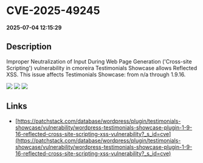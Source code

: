 # CVE-2025-49245

**2025-07-04 12:15:29**

## Description
Improper Neutralization of Input During Web Page Generation ('Cross-site Scripting') vulnerability in cmoreira Testimonials Showcase allows Reflected XSS. This issue affects Testimonials Showcase: from n/a through 1.9.16.

![](https://img.shields.io/static/v1?label=Score&message=7.1&color=red)
![](https://img.shields.io/static/v1?label=Severity&message=HIGH&color=red)
![](https://img.shields.io/static/v1?label=CWE&message=XSS&color=green)

## Links
- [https://patchstack.com/database/wordpress/plugin/testimonials-showcase/vulnerability/wordpress-testimonials-showcase-plugin-1-9-16-reflected-cross-site-scripting-xss-vulnerability?_s_id=cve](https://patchstack.com/database/wordpress/plugin/testimonials-showcase/vulnerability/wordpress-testimonials-showcase-plugin-1-9-16-reflected-cross-site-scripting-xss-vulnerability?_s_id=cve)

